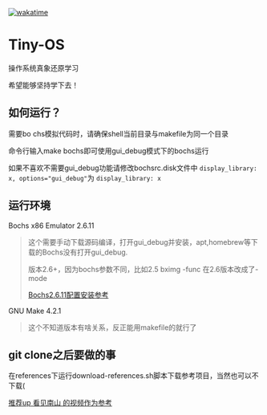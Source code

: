 [![wakatime](https://wakatime.com/badge/user/cd8731d7-2366-4da2-8032-5bb5ad0d3122/project/98b03fed-380c-4359-b03a-017e52b6fd99.svg)](https://wakatime.com/badge/user/cd8731d7-2366-4da2-8032-5bb5ad0d3122/project/98b03fed-380c-4359-b03a-017e52b6fd99)

# Tiny-OS

 操作系统真象还原学习

希望能够坚持学下去！

## 如何运行？

需要bo chs模拟代码时，请确保shell当前目录与makefile为同一个目录

命令行输入make bochs即可使用gui_debug模式下的bochs运行

如果不喜欢不需要gui_debug功能请修改bochsrc.disk文件中 ``display_library: x, options="gui_debug"``为 ``display_library: x``

## 运行环境

Bochs x86 Emulator 2.6.11

> 这个需要手动下载源码编译，打开gui_debug并安装，apt,homebrew等下载的Bochs没有打开gui_debug.
>
> 版本2.6+，因为bochs参数不同，比如2.5 bximg -func 在2.6版本改成了-mode
>
> [Bochs2.6.11配置安装参考](https://www.cnblogs.com/oasisyang/archive/2021/09/30/15358137.html "Bochs2.6.11配置安装参考")

GNU Make 4.2.1

> 这个不知道版本有啥关系，反正能用makefile的就行了

## git clone之后要做的事

在references下运行download-references.sh脚本下载参考项目，当然也可以不下载(

[推荐up 看见南山 的视频作为参考](https://www.bilibili.com/video/BV1kg4y1V7TV/?share_source=copy_web&vd_source=6a59c86042f2b2c62159e91ee5e54dc5)
